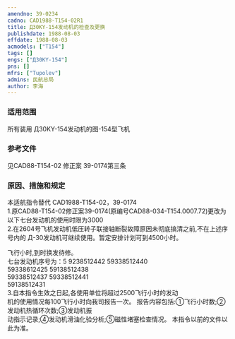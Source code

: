 ```yaml
---
amendno: 39-0234  
cadno: CAD1988-T154-02R1  
title: Д30KY-154发动机的检查及更换  
publishdate: 1988-08-03  
effdate: 1988-08-03  
acmodels: ["T154"]  
tags: []  
engs: ["Д30KY-154"]  
pns: []  
mfrs: ["Tupolev"]  
admins: 民航总局  
author: 李海  
---
```

  
### 适用范围  
所有装用 Д30KY-154发动机的图-154型飞机  
  
<!--more-->  
### 参考文件
见CAD88-T154-02 修正案 39-0174第三条  
  
### 原因、措施和规定 
本适航指令替代 CAD1988-T154-02，39-0174  
1.原CAD88-T154-02修正案39-0174(原编号CAD88-034-T154.0007.72)更改为以下七台发动机的使用时限为3000  
    2.在2604号飞机发动机低压转子联接轴断裂故障原因未彻底搞清之前,不在上述序号内的 Д-30发动机可继续使用。暂定安排计划可到4500小时。  
  
飞行小时,到时换发待修。  
七台发动机序号为：5 9238512442  59338512440  
59338612425   59138512438  
59338512437   59338512441  
59138512431  
    3.自本指令生效之日起,各使用单位将超过2500飞行小时的发动  
机的使用情况每100飞行小时向我司报告一次。     报告内容包括:①飞行小时数;②发动机热循环次数;③发动机振  
动指示记录;④发动机滑油化验分析;⑤磁性堵塞检查情况。    本指令以前的文件以此为准。  
